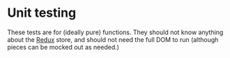 # Unit testing

These tests are for (ideally pure) functions. They should not know anything about the [Redux](http://redux.js.org/) store, and should not need the full DOM to run (although pieces can be mocked out as needed.)
